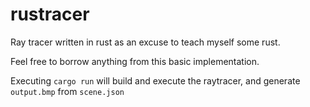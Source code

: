 # rustracer
Ray tracer written in rust as an excuse to teach myself some rust.

Feel free to borrow anything from this basic implementation.

Executing `cargo run` will build and execute the raytracer, and generate `output.bmp` from `scene.json`
